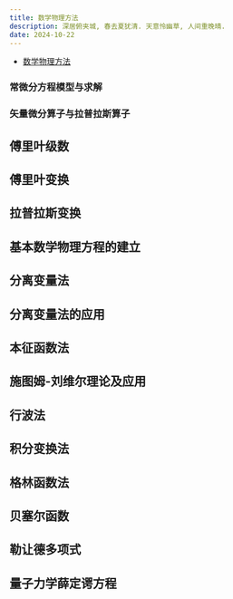 ```yaml
---
title: 数学物理方法
description: 深居俯夹城, 春去夏犹清. 天意怜幽草, 人间重晚晴.
date: 2024-10-22
---
```


- [数学物理方法](https://book.douban.com/subject/10517521/)

### 常微分方程模型与求解

### 矢量微分算子与拉普拉斯算子

## 傅里叶级数

## 傅里叶变换

## 拉普拉斯变换

## 基本数学物理方程的建立

## 分离变量法

## 分离变量法的应用

## 本征函数法

## 施图姆-刘维尔理论及应用

## 行波法

## 积分变换法

## 格林函数法

## 贝塞尔函数

## 勒让德多项式

## 量子力学薛定谔方程
